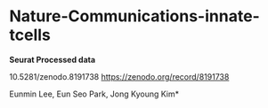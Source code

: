 # Nature-Communications-innate-tcells
**Seurat Processed data**

10.5281/zenodo.8191738
https://zenodo.org/record/8191738


Eunmin Lee, Eun Seo Park, Jong Kyoung Kim*
